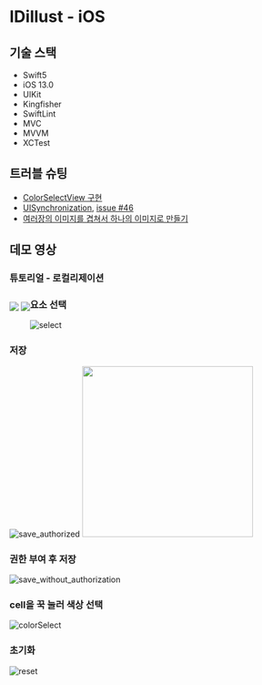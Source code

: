 # IDillust - iOS

## 기술 스택
- Swift5
- iOS 13.0
- UIKit
- Kingfisher
- SwiftLint
- MVC
- MVVM
- XCTest

## 트러블 슈팅
- [ColorSelectView 구현](https://github.com/1Consumption/IDIllust/blob/dev/iOS/Documents/ColorSelectView구현.md)
- [UISynchronization](https://github.com/1Consumption/IDIllust/blob/dev/iOS/Documents/UISynchronization.md), [issue #46](https://github.com/1Consumption/IDIllust/issues/46)
- [여러장의 이미지를 겹쳐서 하나의 이미지로 만들기](https://github.com/1Consumption/IDIllust/blob/dev/iOS/Documents/이미지겹치기.md)

## 데모 영상
### 튜토리얼 - 로컬리제이션
<p style = "float: left">
<img src = "https://user-images.githubusercontent.com/37682858/101386074-fef1af80-38ff-11eb-891a-4681da122467.gif">
<img src = "https://user-images.githubusercontent.com/37682858/101386078-00bb7300-3900-11eb-8a49-20078c160890.gif">
</p>

### 요소 선택
![select](https://user-images.githubusercontent.com/37682858/101386090-044efa00-3900-11eb-90cc-e4af95ea3e2f.gif)
### 저장
![save_authorized](https://user-images.githubusercontent.com/37682858/101386096-05802700-3900-11eb-8f87-5c5a07991128.gif)
<img src = "https://user-images.githubusercontent.com/37682858/101386395-78899d80-3900-11eb-8780-9104f0b5c95b.JPG" width = 300>
### 권한 부여 후 저장
![save_without_authorization](https://user-images.githubusercontent.com/37682858/101386098-06b15400-3900-11eb-8f06-ca0551c84ae7.gif)
### cell을 꾹 눌러 색상 선택
![colorSelect](https://user-images.githubusercontent.com/37682858/101386104-0913ae00-3900-11eb-9338-73fce5320ad8.gif)
### 초기화
![reset](https://user-images.githubusercontent.com/37682858/101386109-0add7180-3900-11eb-8a64-7bf45a6a4f1f.gif)
